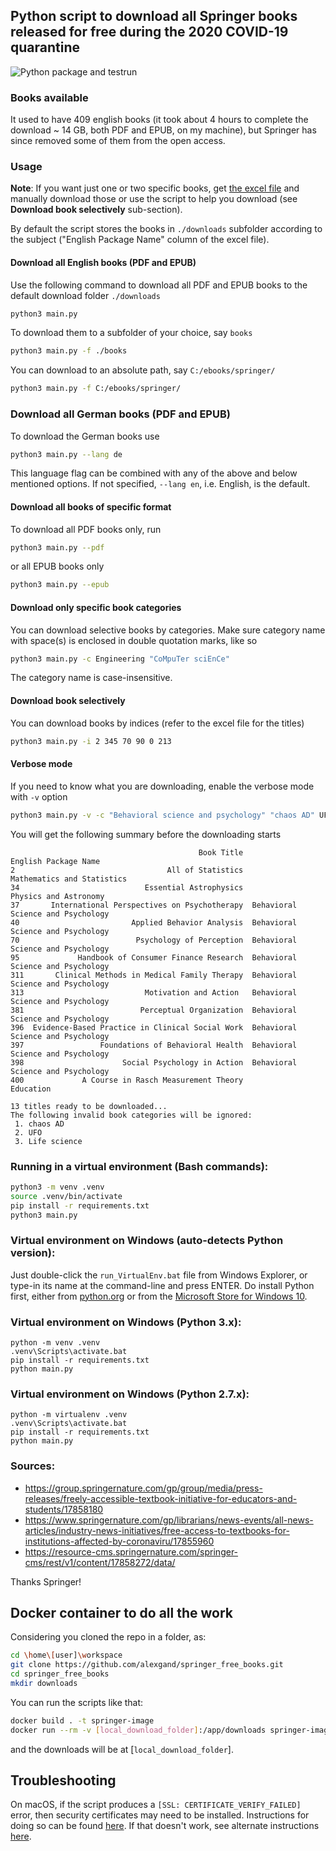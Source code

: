 ## Python script to download all Springer books released for free during the 2020 COVID-19 quarantine
![Python package and testrun](https://github.com/alexgand/springer_free_books/workflows/Python%20package%20and%20testrun/badge.svg)
### Books available
It used to have 409 english books (it took about 4 hours to complete the download ~ 14 GB, both PDF and EPUB, on my machine), but Springer has since removed some of them from the open access.

### Usage
**Note**: If you want just one or two specific books, get [the excel file](https://resource-cms.springernature.com/springer-cms/rest/v1/content/17858272/data/) and manually download those or use the script to help you download (see **Download book selectively** sub-section).

By default the script stores the books in `./downloads` subfolder according to the subject ("English Package Name" column of the excel file).

#### Download all English books (PDF and EPUB)
Use the following command to download all PDF and EPUB books to the default download folder `./downloads`
```bash
python3 main.py
```
To download them to a subfolder of your choice, say `books`
```bash
python3 main.py -f ./books
```
You can download to an absolute path, say `C:/ebooks/springer/`
```bash
python3 main.py -f C:/ebooks/springer/
```

### Download all German books (PDF and EPUB)
To download the German books use
```bash
python3 main.py --lang de
```
This language flag can be combined with any of the above and below mentioned options. If not specified, `--lang en`, i.e. English, is
the default.

#### Download all books of specific format
To download all PDF books only, run
```bash
python3 main.py --pdf
```
or all EPUB books only
```bash
python3 main.py --epub
```

#### Download only specific book categories
You can download selective books by categories. Make sure category name with space(s) is enclosed in double quotation marks,  like so
```bash
python3 main.py -c Engineering "CoMpuTer sciEnCe"
```
The category name is case-insensitive.

#### Download book selectively
You can download books by indices (refer to the excel file for the titles)
```bash
python3 main.py -i 2 345 70 90 0 213
```

#### Verbose mode
If you need to know what you are downloading, enable the verbose mode with `-v` option
```bash
python3 main.py -v -c "Behavioral science and psychology" "chaos AD" UFO "Life science" -i 2 34 400
```
You will get the following summary before the downloading starts
```
                                          Book Title               English Package Name
2                                  All of Statistics         Mathematics and Statistics
34                            Essential Astrophysics              Physics and Astronomy
37       International Perspectives on Psychotherapy  Behavioral Science and Psychology
40                         Applied Behavior Analysis  Behavioral Science and Psychology
70                          Psychology of Perception  Behavioral Science and Psychology
95             Handbook of Consumer Finance Research  Behavioral Science and Psychology
311       Clinical Methods in Medical Family Therapy  Behavioral Science and Psychology
313                           Motivation and Action   Behavioral Science and Psychology
381                          Perceptual Organization  Behavioral Science and Psychology
396  Evidence-Based Practice in Clinical Social Work  Behavioral Science and Psychology
397                 Foundations of Behavioral Health  Behavioral Science and Psychology
398                      Social Psychology in Action  Behavioral Science and Psychology
400             A Course in Rasch Measurement Theory                          Education

13 titles ready to be downloaded...
The following invalid book categories will be ignored:
 1. chaos AD
 2. UFO
 3. Life science
```

### Running in a virtual environment (Bash commands):
```bash
python3 -m venv .venv
source .venv/bin/activate
pip install -r requirements.txt
python3 main.py
```

### Virtual environment on Windows (auto-detects Python version):
Just double-click the `run_VirtualEnv.bat` file from Windows Explorer, or type-in its name at the command-line and press ENTER.
Do install Python first, either from [python.org](https://www.python.org/downloads/)
or from the [Microsoft Store for Windows 10](https://www.microsoft.com/en-us/search?q=python).

### Virtual environment on Windows (Python 3.x):
```winbatch
python -m venv .venv
.venv\Scripts\activate.bat
pip install -r requirements.txt
python main.py
```

### Virtual environment on Windows (Python 2.7.x):
```winbatch
python -m virtualenv .venv
.venv\Scripts\activate.bat
pip install -r requirements.txt
python main.py
```

### Sources:
* https://group.springernature.com/gp/group/media/press-releases/freely-accessible-textbook-initiative-for-educators-and-students/17858180
* https://www.springernature.com/gp/librarians/news-events/all-news-articles/industry-news-initiatives/free-access-to-textbooks-for-institutions-affected-by-coronaviru/17855960
* https://resource-cms.springernature.com/springer-cms/rest/v1/content/17858272/data/

Thanks Springer!

## Docker container to do all the work

Considering you cloned the repo in a folder, as:
```bash
cd \home\[user]\workspace
git clone https://github.com/alexgand/springer_free_books.git
cd springer_free_books
mkdir downloads
```

You can run the scripts like that:
```bash
docker build . -t springer-image
docker run --rm -v [local_download_folder]:/app/downloads springer-image
```
and the downloads will be at [`local_download_folder`].

## Troubleshooting
On macOS, if the script produces a `[SSL: CERTIFICATE_VERIFY_FAILED]` error, then security certificates may need to be installed. Instructions for doing so can be found [here](https://stackoverflow.com/questions/50236117/scraping-ssl-certificate-verify-failed-error-for-http-en-wikipedia-org). If that doesn't work, see alternate instructions [here](https://stackoverflow.com/questions/44649449/brew-installation-of-python-3-6-1-ssl-certificate-verify-failed-certificate/44649450#44649450).
